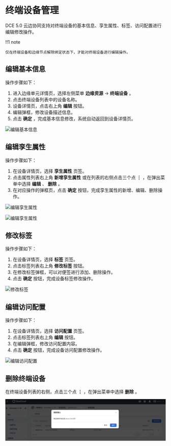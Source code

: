 # 终端设备管理

DCE 5.0 云边协同支持对终端设备的基本信息、孪生属性、标签、访问配置进行编辑修改操作。

!!1 note

    仅在终端设备和边缘节点解除绑定状态下，才能对终端设备进行编辑操作。

## 编辑基本信息

操作步骤如下：

1. 进入边缘单元详情页，选择左侧菜单 __边缘资源__ -> __终端设备__ 。
2. 点击终端设备列表中的设备名称。
3. 设备详情页，点击右上角 __编辑__ 按钮。
4. 编辑弹框，修改设备描述信息。
5. 点击 __确定__ ，完成基本信息修改，系统自动返回到设备详情页。

![编辑基本信息](https://docs.daocloud.io/daocloud-docs-images/docs/zh/docs/kant/images/manage-device-01.png)

## 编辑孪生属性

操作步骤如下：

1. 在设备详情页，选择 __孪生属性__ 页签。
2. 点击属性列表右上角 __新增孪生属性__ 或在列表的右侧点击三个点 __⋮__ ，在弹出菜单中选择 __编辑__ 、 __删除__ 。
3. 在对应操作的弹框页，点击 __确定__ 按钮，完成孪生属性的新增、编辑、删除操作。

![编辑孪生属性](https://docs.daocloud.io/daocloud-docs-images/docs/zh/docs/kant/images/manage-device-02.png)

![编辑孪生属性](https://docs.daocloud.io/daocloud-docs-images/docs/zh/docs/kant/images/manage-device-03.png)

## 修改标签

操作步骤如下：

1. 在设备详情页，选择 __标签__ 页签。
2. 点击标签列表右上角 __修改标签__ 按钮。
3. 在修改标签弹框，可以对便签进行添加、删除操作。
4. 点击 __确定__ 按钮，完成设备标签修改操作。

![修改标签](https://docs.daocloud.io/daocloud-docs-images/docs/zh/docs/kant/images/manage-device-04.png)

## 编辑访问配置

操作步骤如下：

1. 在设备详情页，选择 __访问配置__ 页签。
2. 点击标签列表右上角 __编辑__ 按钮。
3. 在编辑弹框，修改访问配置内容。
4. 点击 __确定__ 按钮，完成设备访问配置修改操作。

![编辑访问配置](https://docs.daocloud.io/daocloud-docs-images/docs/zh/docs/kant/images/manage-device-05.png)

## 删除终端设备

在终端设备列表的右侧，点击三个点 __⋮__ ，在弹出菜单中选择 __删除__ 。

![删除终端设备](../../images/manage-device-06.png)
